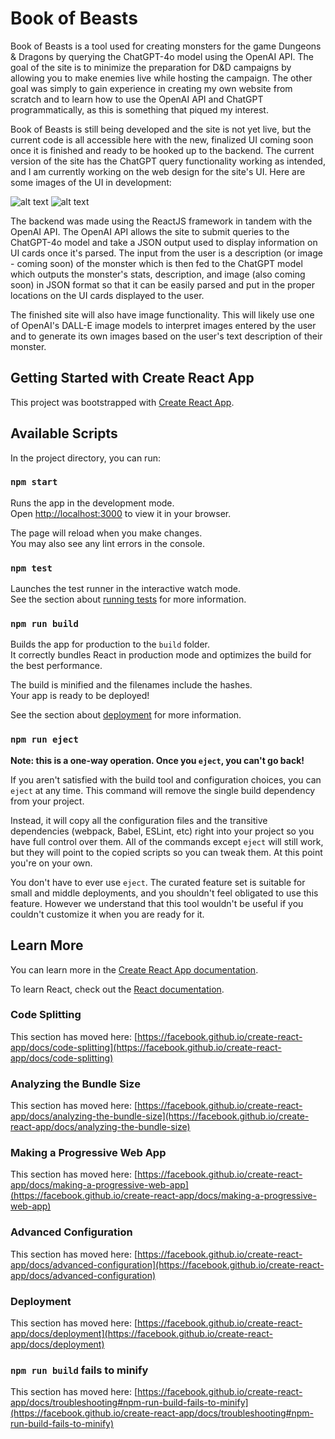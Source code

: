 # Book of Beasts
Book of Beasts is a tool used for creating monsters for the game Dungeons & Dragons by querying the ChatGPT-4o model using the OpenAI API. The goal of the site is to minimize the preparation for D&D campaigns by allowing you to make enemies live while hosting the campaign. The other goal was simply to gain experience in creating my own website from scratch and to learn how to use the OpenAI API and ChatGPT programmatically, as this is something that piqued my interest.

Book of Beasts is still being developed and the site is not yet live, but the current code is all accessible here with the new, finalized UI coming soon once it is finished and ready to be hooked up to the backend. The current version of the site has the ChatGPT query functionality working as intended, and I am currently working on the web design for the site's UI. Here are some images of the UI in development:

![alt text](https://github.com/djkraft16/book_of_beasts/blob/resources/Desktop.png?raw=true)
![alt text](https://github.com/djkraft16/book_of_beasts/blob/resources/Phone.png?raw=true)

The backend was made using the ReactJS framework in tandem with the OpenAI API. The OpenAI API allows the site to submit queries to the ChatGPT-4o model and take a JSON output used to display information on UI cards once it's parsed. The input from the user is a description (or image - coming soon) of the monster which is then fed to the ChatGPT model which outputs the monster's stats, description, and image (also coming soon) in JSON format so that it can be easily parsed and put in the proper locations on the UI cards displayed to the user.

The finished site will also have image functionality. This will likely use one of OpenAI's DALL-E image models to interpret images entered by the user and to generate its own images based on the user's text description of their monster.

## Getting Started with Create React App

This project was bootstrapped with [Create React App](https://github.com/facebook/create-react-app).

## Available Scripts

In the project directory, you can run:

### `npm start`

Runs the app in the development mode.\
Open [http://localhost:3000](http://localhost:3000) to view it in your browser.

The page will reload when you make changes.\
You may also see any lint errors in the console.

### `npm test`

Launches the test runner in the interactive watch mode.\
See the section about [running tests](https://facebook.github.io/create-react-app/docs/running-tests) for more information.

### `npm run build`

Builds the app for production to the `build` folder.\
It correctly bundles React in production mode and optimizes the build for the best performance.

The build is minified and the filenames include the hashes.\
Your app is ready to be deployed!

See the section about [deployment](https://facebook.github.io/create-react-app/docs/deployment) for more information.

### `npm run eject`

**Note: this is a one-way operation. Once you `eject`, you can't go back!**

If you aren't satisfied with the build tool and configuration choices, you can `eject` at any time. This command will remove the single build dependency from your project.

Instead, it will copy all the configuration files and the transitive dependencies (webpack, Babel, ESLint, etc) right into your project so you have full control over them. All of the commands except `eject` will still work, but they will point to the copied scripts so you can tweak them. At this point you're on your own.

You don't have to ever use `eject`. The curated feature set is suitable for small and middle deployments, and you shouldn't feel obligated to use this feature. However we understand that this tool wouldn't be useful if you couldn't customize it when you are ready for it.

## Learn More

You can learn more in the [Create React App documentation](https://facebook.github.io/create-react-app/docs/getting-started).

To learn React, check out the [React documentation](https://reactjs.org/).

### Code Splitting

This section has moved here: [https://facebook.github.io/create-react-app/docs/code-splitting](https://facebook.github.io/create-react-app/docs/code-splitting)

### Analyzing the Bundle Size

This section has moved here: [https://facebook.github.io/create-react-app/docs/analyzing-the-bundle-size](https://facebook.github.io/create-react-app/docs/analyzing-the-bundle-size)

### Making a Progressive Web App

This section has moved here: [https://facebook.github.io/create-react-app/docs/making-a-progressive-web-app](https://facebook.github.io/create-react-app/docs/making-a-progressive-web-app)

### Advanced Configuration

This section has moved here: [https://facebook.github.io/create-react-app/docs/advanced-configuration](https://facebook.github.io/create-react-app/docs/advanced-configuration)

### Deployment

This section has moved here: [https://facebook.github.io/create-react-app/docs/deployment](https://facebook.github.io/create-react-app/docs/deployment)

### `npm run build` fails to minify

This section has moved here: [https://facebook.github.io/create-react-app/docs/troubleshooting#npm-run-build-fails-to-minify](https://facebook.github.io/create-react-app/docs/troubleshooting#npm-run-build-fails-to-minify)
